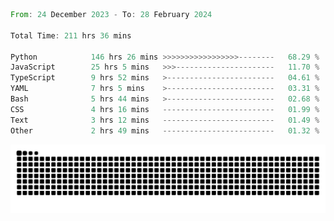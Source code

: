 <!--START_SECTION:waka-->

```rust
From: 24 December 2023 - To: 28 February 2024

Total Time: 211 hrs 36 mins

Python            146 hrs 26 mins >>>>>>>>>>>>>>>>>--------   68.29 %
JavaScript        25 hrs 5 mins   >>>----------------------   11.70 %
TypeScript        9 hrs 52 mins   >------------------------   04.61 %
YAML              7 hrs 5 mins    >------------------------   03.31 %
Bash              5 hrs 44 mins   >------------------------   02.68 %
CSS               4 hrs 16 mins   -------------------------   01.99 %
Text              3 hrs 12 mins   -------------------------   01.49 %
Other             2 hrs 49 mins   -------------------------   01.32 %
```

<!--END_SECTION:waka-->


<picture>
  <source media="(prefers-color-scheme: dark)" srcset="https://raw.githubusercontent.com/jeerawut97/jeerawut97/output/github-contribution-grid-snake.svg">
  <img alt="github contribution grid snake animation" src="https://raw.githubusercontent.com/jeerawut97/jeerawut97/output/github-contribution-grid-snake.svg">
</picture>
